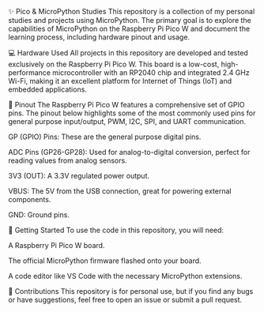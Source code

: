 ✨ Pico & MicroPython Studies
This repository is a collection of my personal studies and projects using MicroPython. The primary goal is to explore the capabilities of MicroPython on the Raspberry Pi Pico W and document the learning process, including hardware pinout and usage.

💻 Hardware Used
All projects in this repository are developed and tested exclusively on the Raspberry Pi Pico W. This board is a low-cost, high-performance microcontroller with an RP2040 chip and integrated 2.4 GHz Wi-Fi, making it an excellent platform for Internet of Things (IoT) and embedded applications.

🔌 Pinout
The Raspberry Pi Pico W features a comprehensive set of GPIO pins. The pinout below highlights some of the most commonly used pins for general purpose input/output, PWM, I2C, SPI, and UART communication.

GP (GPIO) Pins: These are the general purpose digital pins.

ADC Pins (GP26-GP28): Used for analog-to-digital conversion, perfect for reading values from analog sensors.

3V3 (OUT): A 3.3V regulated power output.

VBUS: The 5V from the USB connection, great for powering external components.

GND: Ground pins.

🚀 Getting Started
To use the code in this repository, you will need:

A Raspberry Pi Pico W board.

The official MicroPython firmware flashed onto your board.

A code editor like VS Code with the necessary MicroPython extensions.

🤝 Contributions
This repository is for personal use, but if you find any bugs or have suggestions, feel free to open an issue or submit a pull request.
